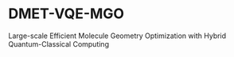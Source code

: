 # DMET-VQE-MGO
Large-scale Efficient Molecule Geometry Optimization with Hybrid Quantum-Classical Computing
